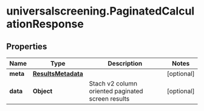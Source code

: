 # universalscreening.PaginatedCalculationResponse

## Properties

Name | Type | Description | Notes
------------ | ------------- | ------------- | -------------
**meta** | [**ResultsMetadata**](ResultsMetadata.md) |  | [optional] 
**data** | **Object** | Stach v2 column oriented paginated screen results | [optional] 


